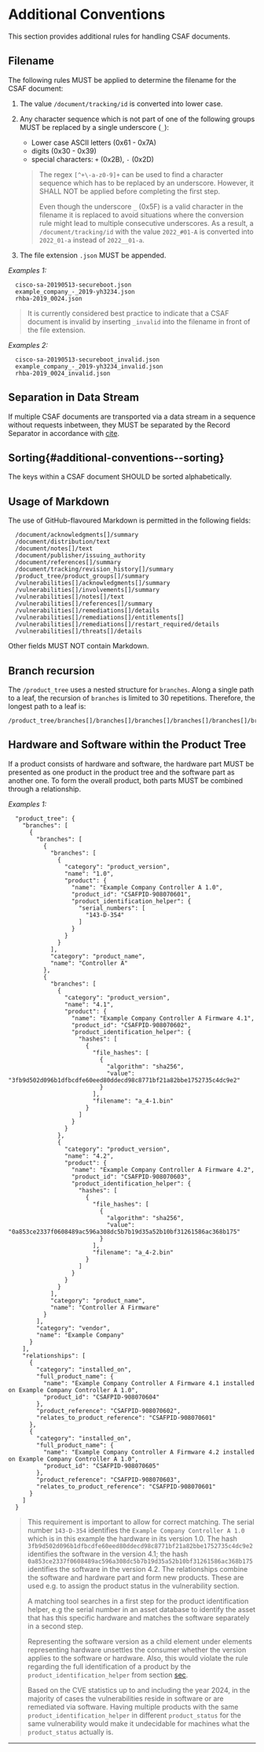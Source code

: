 # Additional Conventions

This section provides additional rules for handling CSAF documents.

## Filename

The following rules MUST be applied to determine the filename for the CSAF document:

1. The value `/document/tracking/id` is converted into lower case.
2. Any character sequence which is not part of one of the following groups MUST be replaced by a single underscore (`_`):
   * Lower case ASCII letters (0x61 - 0x7A)
   * digits (0x30 - 0x39)
   * special characters: `+` (0x2B), `-` (0x2D)

   > The regex `[^+\-a-z0-9]+` can be used to find a character sequence which has to be replaced by an underscore.
   > However, it SHALL NOT be applied before completing the first step.
   >
   > Even though the underscore `_` (0x5F) is a valid character in the filename it is replaced to avoid situations
   > where the conversion rule might lead to multiple consecutive underscores.
   > As a result, a `/document/tracking/id` with the value `2022_#01-A` is converted into `2022_01-a` instead of `2022__01-a`.

3. The file extension `.json` MUST be appended.

*Examples 1:*

```
  cisco-sa-20190513-secureboot.json
  example_company_-_2019-yh3234.json
  rhba-2019_0024.json
```

> It is currently considered best practice to indicate that a CSAF document is invalid by
> inserting `_invalid` into the filename in front of the file extension.

*Examples 2:*

```
  cisco-sa-20190513-secureboot_invalid.json
  example_company_-_2019-yh3234_invalid.json
  rhba-2019_0024_invalid.json
```

## Separation in Data Stream

If multiple CSAF documents are transported via a data stream in a sequence without requests inbetween,
they MUST be separated by the Record Separator in accordance with [cite](#RFC7464).

## Sorting{#additional-conventions--sorting}

The keys within a CSAF document SHOULD be sorted alphabetically.

## Usage of Markdown

The use of GitHub-flavoured Markdown is permitted in the following fields:

```
  /document/acknowledgments[]/summary
  /document/distribution/text
  /document/notes[]/text
  /document/publisher/issuing_authority
  /document/references[]/summary
  /document/tracking/revision_history[]/summary
  /product_tree/product_groups[]/summary
  /vulnerabilities[]/acknowledgments[]/summary
  /vulnerabilities[]/involvements[]/summary
  /vulnerabilities[]/notes[]/text
  /vulnerabilities[]/references[]/summary
  /vulnerabilities[]/remediations[]/details
  /vulnerabilities[]/remediations[]/entitlements[]
  /vulnerabilities[]/remediations[]/restart_required/details
  /vulnerabilities[]/threats[]/details
```

Other fields MUST NOT contain Markdown.

## Branch recursion

The `/product_tree` uses a nested structure for `branches`. Along a single path to a leaf, the recursion of `branches` is limited to 30 repetitions. Therefore, the longest path to a leaf is:

```
/product_tree/branches[]/branches[]/branches[]/branches[]/branches[]/branches[]/branches[]/branches[]/branches[]/branches[]/branches[]/branches[]/branches[]/branches[]/branches[]/branches[]/branches[]/branches[]/branches[]/branches[]/branches[]/branches[]/branches[]/branches[]/branches[]/branches[]/branches[]/branches[]/branches[]/branches[]/product
```

## Hardware and Software within the Product Tree

If a product consists of hardware and software, the hardware part MUST be presented as one product in the product tree and the software part as another one.
To form the overall product, both parts MUST be combined through a relationship.

*Examples 1:*

```
  "product_tree": {
    "branches": [
      {
        "branches": [
          {
            "branches": [
              {
                "category": "product_version",
                "name": "1.0",
                "product": {
                  "name": "Example Company Controller A 1.0",
                  "product_id": "CSAFPID-908070601",
                  "product_identification_helper": {
                    "serial_numbers": [
                      "143-D-354"
                    ]
                  }
                }
              }
            ],
            "category": "product_name",
            "name": "Controller A"
          },
          {
            "branches": [
              {
                "category": "product_version",
                "name": "4.1",
                "product": {
                  "name": "Example Company Controller A Firmware 4.1",
                  "product_id": "CSAFPID-908070602",
                  "product_identification_helper": {
                    "hashes": [
                      {
                        "file_hashes": [
                          {
                            "algorithm": "sha256",
                            "value": "3fb9d502d096b1dfbcdfe60eed80ddecd98c8771bf21a82bbe1752735c4dc9e2"
                          }
                        ],
                        "filename": "a_4-1.bin"
                      }
                    ]
                  }
                }
              },
              {
                "category": "product_version",
                "name": "4.2",
                "product": {
                  "name": "Example Company Controller A Firmware 4.2",
                  "product_id": "CSAFPID-908070603",
                  "product_identification_helper": {
                    "hashes": [
                      {
                        "file_hashes": [
                          {
                            "algorithm": "sha256",
                            "value": "0a853ce2337f0608489ac596a308dc5b7b19d35a52b10bf31261586ac368b175"
                          }
                        ],
                        "filename": "a_4-2.bin"
                      }
                    ]
                  }
                }
              }
            ],
            "category": "product_name",
            "name": "Controller A Firmware"
          }
        ],
        "category": "vendor",
        "name": "Example Company"
      }
    ],
    "relationships": [
      {
        "category": "installed_on",
        "full_product_name": {
          "name": "Example Company Controller A Firmware 4.1 installed on Example Company Controller A 1.0",
          "product_id": "CSAFPID-908070604"
        },
        "product_reference": "CSAFPID-908070602",
        "relates_to_product_reference": "CSAFPID-908070601"
      },
      {
        "category": "installed_on",
        "full_product_name": {
          "name": "Example Company Controller A Firmware 4.2 installed on Example Company Controller A 1.0",
          "product_id": "CSAFPID-908070605"
        },
        "product_reference": "CSAFPID-908070603",
        "relates_to_product_reference": "CSAFPID-908070601"
      }
    ]
  }
```

> This requirement is important to allow for correct matching.
> The serial number `143-D-354` identifies the `Example Company Controller A 1.0` which is in this example the hardware in its version 1.0.
> The hash `3fb9d502d096b1dfbcdfe60eed80ddecd98c8771bf21a82bbe1752735c4dc9e2` identifies the software in the version 4.1;
> the hash `0a853ce2337f0608489ac596a308dc5b7b19d35a52b10bf31261586ac368b175` identifies the software in the version 4.2.
> The relationships combine the software and hardware part and form new products.
> These are used e.g. to assign the product status in the vulnerability section.
>
> A matching tool searches in a first step for the product identification helper, e.g the serial number in an asset database to identify
> the asset that has this specific hardware and matches the software separately in a second step.
>
> Representing the software version as a child element under elements representing hardware unsettles the consumer whether the version
> applies to the software or hardware.
> Also, this would violate the rule regarding the full identification of a product by the `product_identification_helper` from section
> [sec](#full-product-name-type-product-identification-helper).
>
> Based on the CVE statistics up to and including the year 2024, in the majority of cases the vulnerabilities reside in software or
> are remediated via software.
> Having multiple products with the same `product_identification_helper` in different `product_status` for the same vulnerability
> would make it undecidable for machines what the `product_status` actually is.

-------
